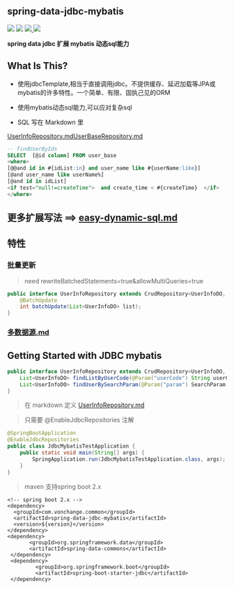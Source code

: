 ## spring-data-jdbc-mybatis

[![](https://img.shields.io/badge/Blog-博客-blue.svg)](http://www.vonchange.com/doc/)
![](https://img.shields.io/maven-central/v/com.vonchange.common/spring-data-jdbc-mybatis.svg?label=Maven%20Central)
[![](https://img.shields.io/github/stars/vonchange/spring-data-jdbc-mybatis.svg?style=social)
](https://github.com/VonChange/spring-data-jdbc-mybatis)
[![](https://gitee.com/vonchange/spring-data-jdbc-mybatis/badge/star.svg?theme=dark)
](https://gitee.com/vonchange/spring-data-jdbc-mybatis) 

**spring data jdbc 扩展 mybatis 动态sql能力**
## What Is This?
* 使用jdbcTemplate,相当于直接调用jdbc。不提供缓存、延迟加载等JPA或mybatis的许多特性。一个简单、有限、固执己见的ORM

* 使用mybatis动态sql能力,可以应对复杂sql

* SQL 写在 Markdown 里 


[UserInfoRepository.md](spring-data-jdbc-mybatis-test%2Fsrc%2Ftest%2Fresources%2Fsql%2FUserInfoRepository.md)[UserBaseRepository.md](spring-data-jdbc-mybatis-test/src/test/resources/sql/UserBaseRepository.md)

```sql
-- findUserByIds
SELECT  [@id column] FROM user_base 
<where> 
[@@and id in #{idList:in} and user_name like #{userName:like}]
[@and user_name like userName%]
[@and id in idList]
<if test="null!=createTime">  and create_time < #{createTime}  </if>
</where>
```
## 更多扩展写法 ==>  [easy-dynamic-sql.md](easy-dynamic-sql.md)
## 特性
### 批量更新
> need rewriteBatchedStatements=true&allowMultiQueries=true
```java
public interface UserInfoRepository extends CrudRepository<UserInfoDO, Long> {
    @BatchUpdate
    int batchUpdate(List<UserInfoDO> list);
}
```
### [多数据源.md](multi-datasource.md)

## Getting Started with JDBC mybatis


```java
public interface UserInfoRepository extends CrudRepository<UserInfoDO, Long> {
    List<UserInfoDO> findListByUserCode(@Param("userCode") String userCode);
    List<UserInfoDO> findUserBySearchParam(@Param("param") SearchParam searchParam); 
}
```
> 在 markdown 定义 [UserInfoRepository.md](spring-data-jdbc-mybatis-test%2Fsrc%2Ftest%2Fresources%2Fsql%2FUserInfoRepository.md)

> 只需要  @EnableJdbcRepositories 注解
```java
@SpringBootApplication
@EnableJdbcRepositories
public class JdbcMybatisTestApplication {
    public static void main(String[] args) {
        SpringApplication.run(JdbcMybatisTestApplication.class, args);
    }
}
```
> maven 支持spring boot 2.x
```
<!-- spring boot 2.x -->
<dependency>
  <groupId>com.vonchange.common</groupId>
  <artifactId>spring-data-jdbc-mybatis</artifactId>
  <version>${version}</version>
</dependency>
<dependency>
       <groupId>org.springframework.data</groupId>
       <artifactId>spring-data-commons</artifactId>
 </dependency>
 <dependency>
         <groupId>org.springframework.boot</groupId>
         <artifactId>spring-boot-starter-jdbc</artifactId>
 </dependency>

```